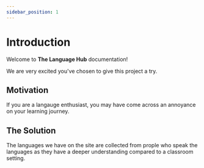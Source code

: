 ```yaml
---
sidebar_position: 1
---
```


# Introduction

Welcome to **The Language Hub** documentation!

We are very excited you've chosen to give this project a try.

## Motivation

If you are a langauge enthusiast, you may have come across an annoyance on your learning journey.

## The Solution

The languages we have on the site are collected from prople who speak the languages as they have a deeper understanding compared to a classroom setting.
